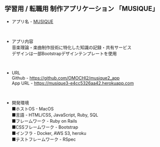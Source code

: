 ## 学習用 / 転職用 制作アプリケーション 「MUSIQUE」

* アプリ名 - [MUSIQUE](https://musique3-e4cc5326aa42.herokuapp.com)
<br>

* アプリ内容<br>
音楽理論・楽曲制作技術に特化した知識の記録・共有サービス<br>
デザインは一部Bootstrapデザインテンプレートを使用<br>
<br>

* URL<br>
Github  - https://github.com/OMOCHI2/musique2_app <br>
App URL - https://musique3-e4cc5326aa42.herokuapp.com <br>
<br>

* 開発環境<br>
■ホストOS - MacOS<br>
■言語 - HTML/CSS, JavaScript, Ruby, SQL<br>
■フレームワーク - Ruby on Rails<br>
■CSSフレームワーク - Bootstrap<br>
■インフラ - Docker, AWS S3, heroku<br>
■テストフレームワーク - RSpec<br>
